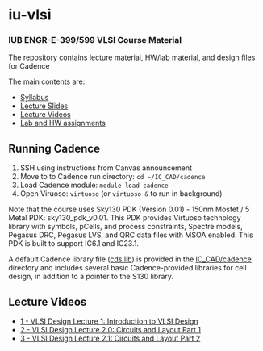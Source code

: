 # iu-vlsi
### IUB ENGR-E-399/599 VLSI Course Material

The repository contains lecture material, HW/lab material, and design files for Cadence

The main contents are:
* [Syllabus](./Syllabus)
* [Lecture Slides](./Slides/)
* [Lecture Videos](#lecture-videos)
* [Lab and HW assignments](./HW/)

## Running Cadence

1. SSH using instructions from Canvas announcement
2. Move to to Cadence run directory: `cd ~/IC_CAD/cadence`
3. Load Cadence module: `module load cadence`
4. Open Viruoso: `virtuoso` (or `virtuoso &` to run in background)

Note that the course uses Sky130 PDK (Version 0.01) - 150nm Mosfet / 5 Metal PDK: sky130_pdk_v0.01. This PDK provides Virtuoso technology library with symbols, pCells, and process constraints, Spectre models, Pegasus DRC, Pegasus LVS, and QRC data files with MSOA enabled. This PDK is built to support IC6.1 and IC23.1.

A default Cadence library file ([cds.lib](IC_CAD/cadence/cds.lib)) is provided in the [IC_CAD/cadence](/IC_CAD/cadence/) directory and includes several basic Cadence-provided libraries for cell design, in addition to a pointer to the S130 library.

## Lecture Videos
* [1 - VLSI Design Lecture 1: Introduction to VLSI Design](https://iu.mediaspace.kaltura.com/media/t/1_07p5g8sa)
* [2 - VLSI Design Lecture 2.0: Circuits and Layout Part 1](https://iu.mediaspace.kaltura.com/media/t/1_h1jicei6)
* [3 - VLSI Design Lecture 2.1: Circuits and Layout Part 2](https://iu.mediaspace.kaltura.com/media/t/1_4lk2ien0)


